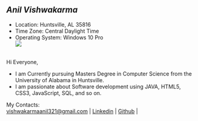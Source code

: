 ## *Anil Vishwakarma*
* Location: Huntsville, AL 35816
* Time Zone: Central Daylight Time
* Operating System: Windows 10 Pro  
![](https://image.ibb.co/kE5bu6/20219488.jpg) 
##
Hi Everyone,
* I am Currently pursuing Masters Degree in Computer Science from the University of Alabama in Huntsville.  
* I am passionate about Software development using JAVA, HTML5, CSS3, JavaScript, SQL, and so on.  


 
My Contacts:   
vishwakarmaanil321@gmail.com | [Linkedin](https://www.linkedin.com/in/anilvishwakarma/) | [Github](https://github.com/vishwakarmaanil) | 
